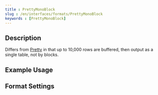 ```yaml
---
title : PrettyMonoBlock
slug : /en/interfaces/formats/PrettyMonoBlock
keywords : [PrettyMonoBlock]
---
```


## Description

Differs from [Pretty](/docs/en/interfaces/formats/Pretty) in that up to 10,000 rows are buffered, then output as a single table, not by blocks.

## Example Usage

## Format Settings